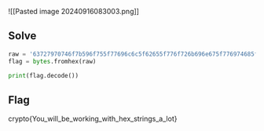 ![[Pasted image 20240916083003.png]]

## Solve
```python
raw = '63727970746f7b596f755f77696c6c5f62655f776f726b696e675f776974685f6865785f737472696e67735f615f6c6f747d'
flag = bytes.fromhex(raw)

print(flag.decode())
```

## Flag
crypto{You_will_be_working_with_hex_strings_a_lot}